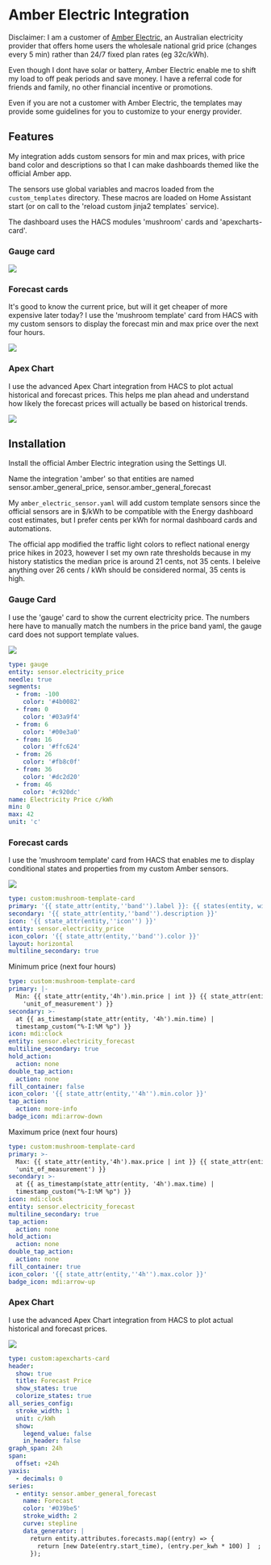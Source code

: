 # Amber Electric Integration

Disclaimer: I am a customer of [Amber Electric](https://mates.amber.com.au/FEH7HXNE), an Australian electricity provider that offers home users
the wholesale national grid price (changes every 5 min) rather than 24/7 fixed plan rates (eg 32c/kWh).

Even though I dont have solar or battery, Amber Electric enable me to shift my load to off peak periods and save money. I have a referral code for friends and family, no other financial incentive or promotions.

Even if you are not a customer with Amber Electric, the templates may provide some guidelines for you to customize to your energy provider.

## Features

My integration adds custom sensors for min and max prices, with price band color and descriptions so that I can make dashboards themed like the official Amber app.

The sensors use global variables and macros loaded from the `custom_templates` directory. These macros are loaded on Home Assistant start (or on call to the 'reload custom jinja2 templates` service).

The dashboard uses the HACS modules 'mushroom' cards and 'apexcharts-card'.

### Gauge card

![](gauge_card.png)

### Forecast cards

It's good to know the current price, but will it get cheaper of more expensive later today? I use the 'mushroom template' card from HACS with my custom sensors to display the forecast min and max price over the next four hours.

![](forecast_cards.png)

### Apex Chart

I use the advanced Apex Chart integration from HACS to plot actual historical and forecast prices. This helps me plan ahead and understand how likely the forecast prices will actually be based on historical trends.

![](apex_chart.png)

## Installation

Install the official Amber Electric integration using the Settings UI.

Name the integration 'amber' so that entities are named sensor.amber_general_price, sensor.amber_general_forecast

My `amber_electric_sensor.yaml` will add custom template sensors since the official sensors are in $/kWh to be compatible 
with the Energy dashboard cost estimates, but I prefer cents per kWh for normal dashboard cards and automations.

The official app modified the traffic light colors to reflect national energy price hikes in 2023, however I set 
my own rate thresholds because in my history statistics the median price is around 21 cents, not 35 cents. I beleive anything over 26 cents / kWh should be considered normal, 35 cents is high.

### Gauge Card

I use the 'gauge' card to show the current electricity price. The numbers here have to manually match the numbers in the price band yaml, the gauge card does not support template values.

![](gauge_card.png)

``` yaml
type: gauge
entity: sensor.electricity_price
needle: true
segments:
  - from: -100
    color: '#4b0082'
  - from: 0
    color: '#03a9f4'
  - from: 6
    color: '#00e3a0'
  - from: 16
    color: '#ffc624'
  - from: 26
    color: '#fb8c0f'
  - from: 36
    color: '#dc2d20'
  - from: 46
    color: '#c920dc'
name: Electricity Price c/kWh
min: 0
max: 42
unit: 'c'
```

### Forecast cards

I use the 'mushroom template' card from HACS that enables me to display conditional states and properties from my custom Amber sensors.

![](forecast_cards.png)

``` yaml
type: custom:mushroom-template-card
primary: '{{ state_attr(entity,''band'').label }}: {{ states(entity, with_unit=true) }}'
secondary: '{{ state_attr(entity,''band'').description }}'
icon: '{{ state_attr(entity,''icon'') }}'
entity: sensor.electricity_price
icon_color: '{{ state_attr(entity,''band'').color }}'
layout: horizontal
multiline_secondary: true
```

Minimum price (next four hours)

``` yaml
type: custom:mushroom-template-card
primary: |-
  Min: {{ state_attr(entity,'4h').min.price | int }} {{ state_attr(entity,
    'unit_of_measurement') }}
secondary: >-
  at {{ as_timestamp(state_attr(entity, '4h').min.time) |
  timestamp_custom("%-I:%M %p") }} 
icon: mdi:clock
entity: sensor.electricity_forecast
multiline_secondary: true
hold_action:
  action: none
double_tap_action:
  action: none
fill_container: false
icon_color: '{{ state_attr(entity,''4h'').min.color }}'
tap_action:
  action: more-info
badge_icon: mdi:arrow-down
```

Maximum price (next four hours)

```yaml
type: custom:mushroom-template-card
primary: >-
  Max: {{ state_attr(entity,'4h').max.price | int }} {{ state_attr(entity,
  'unit_of_measurement') }}
secondary: >-
  at {{ as_timestamp(state_attr(entity, '4h').max.time) |
  timestamp_custom("%-I:%M %p") }} 
icon: mdi:clock
entity: sensor.electricity_forecast
multiline_secondary: true
tap_action:
  action: none
hold_action:
  action: none
double_tap_action:
  action: none
fill_container: true
icon_color: '{{ state_attr(entity,''4h'').max.color }}'
badge_icon: mdi:arrow-up
```

### Apex Chart

I use the advanced Apex Chart integration from HACS to plot actual historical and forecast prices. 

![](apex_chart.png)

``` yaml
type: custom:apexcharts-card
header:
  show: true
  title: Forecast Price
  show_states: true
  colorize_states: true
all_series_config:
  stroke_width: 1
  unit: c/kWh
  show:
    legend_value: false
    in_header: false
graph_span: 24h
span:
  offset: +24h
yaxis:
  - decimals: 0
series:
  - entity: sensor.amber_general_forecast
    name: Forecast
    color: '#039be5'
    stroke_width: 2
    curve: stepline
    data_generator: |
      return entity.attributes.forecasts.map((entry) => {
        return [new Date(entry.start_time), (entry.per_kwh * 100) ]  ;
      });
```
